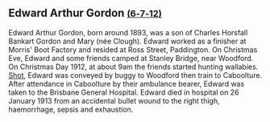 ## Edward Arthur Gordon <small>[(6‑7‑12)](https://brisbane.discovereverafter.com/profile/31723607 "Go to Memorial Information" )</small>

Edward Arthur Gordon, born around 1893, was a son of Charles Horsfall Bankart Gordon and Mary (née Clough). Edward worked as a finisher at Morris' Boot Factory and resided at Ross Street, Paddington. On Christmas Eve, Edward and some friends camped at Stanley Bridge, near Woodford. On Christmas Day 1912, at about 9am the friends started hunting wallabies. [Shot](https://trove.nla.gov.au/newspaper/article/179871975), Edward was conveyed by buggy to Woodford then train to Caboolture. After attendance in Caboolture by their ambulance bearer, Edward was taken to the Brisbane General Hospital.
Edward died in hospital on 26 January 1913 from an accidental bullet wound to the right thigh, haemorrhage, sepsis and exhaustion.
